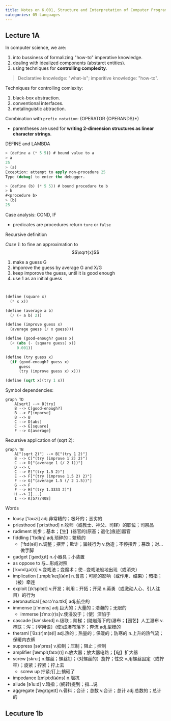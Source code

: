 ```yaml
---
title: Notes on 6.001, Structure and Interpretation of Computer Programs
categories: 05-Languages
---
```


## Lecture 1A

In computer science, we are:
  1. into bussiness of formalizing "how-to" imperative knowledge.
  2. dealing with idealized components (abstarct entities).
  3. using techniques for **controlling complexity**.

> Declarative knowledge: "what-is"; imperitive knowledge: "how-to".

Techniques for controlling comlexity:
  1. black-box abstraction.
  2. conventional interfaces.
  3. metalinguistic abtraction.

Combination with `prefix notation`: (OPERATOR {OPERANDS}*)
  - parentheses are used for **writing 2-dimension structures as linear character strings**.

DEFINE and LAMBDA

```lisp
> (define a (* 5 5)) # bound value to a
> a
25
> (a)
Exception: attempt to apply non-procedure 25
Type (debug) to enter the debugger.

> (define (b) (* 5 5)) # bound procedure to b
> b
#<procedure b>
> (b)
25
```

Case analysis: COND, IF
  - predicates are procedures return `ture` or `false`

Recursive definition

*Case 1*: to fine an approximation to $$\sqrt{x}$$
  1. make a guess G
  2. imporove the guess by average G and X/G
  3. keep imporove the guess, until it is good enough
  4. use 1 as an initial guess

```scheme


(define (square x)
  (* x x))

(define (average a b)
  (/ (+ a b) 2))

(define (improve guess x)
  (average guess (/ x guess)))

(define (good-enough? guess x)
  (< (abs (- (square guess) x))
     0.001))

(define (try guess x)
  (if (good-enough? guess x)
      guess
      (try (improve guess x) x)))

(define (sqrt x)(try 1 x))
```
Symbol dependencies:

```mermaid
graph TD
    A[sqrt] --> B[try]
    B --> C[good-enough?]
    B --> F[imporve]
    B --> B
    C --> D[abs]
    C --> E[square]
    F --> G[average]
```

Recursive application of (sqrt 2):

```mermaid
graph TB
    A["(sqrt 2)"] --> B["(try 1 2)"]
    B --> C["(try (improve 1 2) 2)"]
    C --> D["(average 1 (/ 2 1))"]
    D --> C
    C --> E["(try 1.5 2)"]
    E --> F["(try (improve 1.5 2) 2)"]
    F --> G["(average 1.5 (/ 2 1.5))"]
    G --> F
    F --> H["(try 1.3333 2)"]
    H --> I[...]
    I --> K[577/408]
```

Words
  - lousy ['laʊzi] adj.非常糟的；极坏的；恶劣的
  - priesthood [ˈpriːsthʊd] n.牧师（或教士、神父、司铎）的职位；司祭品
  - rudiment 初步；基本；【生】(器官的)原基；退化[痕迹]器官
  - fiddling ['fɪdlɪŋ] adj.琐碎的；繁琐的
    - ['fɪd(ə)l] n.调整；摆弄；欺诈；骗钱行为 v.伪造；不停摆弄；篡改；对…做手脚
  - gadget  [ˈɡædʒɪt] n.小器具；小装置
  - as oppose to 与…形成对照
  - [ˈkʌndʒə(r)] v.变戏法；变魔术；使…变戏法般地出现（或消失）
  - implication [.ɪmplɪ'keɪʃ(ə)n] n.含意；可能的影响（或作用、结果）；暗指；（被）牵连
  - exploit [ɪkˈsplɔɪt] v.开发；利用；开拓；开采 n.英勇（或激动人心、引人注目）的行为
  - aeronautical [ˌeərə'nɔ:tɪkl] adj.航空的
  - immense [ɪ'mens] adj.巨大的；大量的；浩瀚的；无限的
    - immerse [ɪˈmɜː(r)s]v.使浸没于；（使）深陷于
  - cascade [kæ'skeɪd] n.级联；阶梯；(陡岩落下的)瀑布；【园艺】人工瀑布 v.串联；泻；〔罕用语〕(使)成瀑布落下；奔流 adj.型栅的
  - theraml [ˈθɜː(r)m(ə)l] adj.热的；热量的；保暖的；防寒的 n.上升的热气流；保暖内衣裤
  - suppress [sə'pres] v.抑制；压制；阻止；控制
  - amplifier  [ˈæmplɪˌfaɪə(r)] n.放大器；放大器电路；【电】扩大器
  - screw  [skruː] n.螺丝；螺丝钉；（对螺丝的）旋拧；性交 v.用螺丝固定（或拧牢）；旋紧；拧紧；拧上去
    - screw up 拧紧;钉上;搞砸了
  - impedance [ɪmˈpiːd(ə)ns] n.阻抗
  - allude [əˈluːd] v.暗指；(婉转)提到；指…说
  - aggregate  [ˈæɡrɪɡeɪt] n.骨料；合计；总数 v.合计；总计 adj.总数的；总计的

## Lecuture 1b